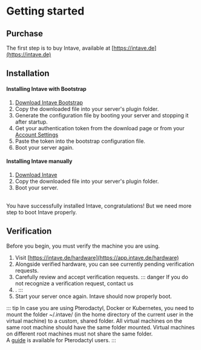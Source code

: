 # Getting started
## Purchase
The first step is to buy Intave, available at [https://intave.de](https://intave.de)

## Installation
#### Installing Intave with Bootstrap
1. [Download Intave Bootstrap](https://app.intave.de/download)
2. Copy the downloaded file into your server's plugin folder.
3. Generate the configuration file by booting your server and stopping it after startup.
4. Get your authentication token from the download page or from your [Account Settings](https://app.intave.de/me)
5. Paste the token into the bootstrap configuration file.
6. Boot your server again.

#### Installing Intave manually
1. [Download Intave](https://app.intave.de/download)
2. Copy the downloaded file into your server's plugin folder.
3. Boot your server.

<br>
You have successfully installed Intave, congratulations!
But we need more step to boot Intave properly.
<br>

## Verification
Before you begin, you must verify the machine you are using.

1. Visit [https://intave.de/hardware](https://app.intave.de/hardware)
2. Alongside verified hardware, you can see currently pending verification requests.
3. Carefully review and accept verification requests.
::: danger 
If you do not recognize a verification request, contact us
4. .
:::
5. Start your server once again. Intave should now properly boot.

::: tip
In case you are using Pterodactyl, Docker or Kubernetes,
you need to mount the folder ~/.intave/ (in the home directory of the current user in the virtual machine) 
to a custom, shared folder.
All virtual machines on the same root machine should have the same folder mounted.
Virtual machines on different root machines must not share the same folder.<br>
A [guide](/guides/asset-02-bootstrap.md) is available for Pterodactyl users.
:::